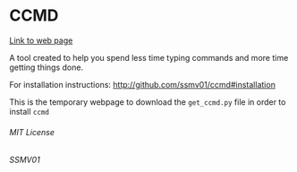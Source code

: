 # CCMD

[Link to web page](https://ssmv01.github.io/getccmd)

A tool created to help you spend less time typing commands and more time getting things done.

For installation instructions: http://github.com/ssmv01/ccmd#installation

This is the temporary webpage to download the `get_ccmd.py` file in order to install `ccmd`

###### MIT License
###### SSMV01